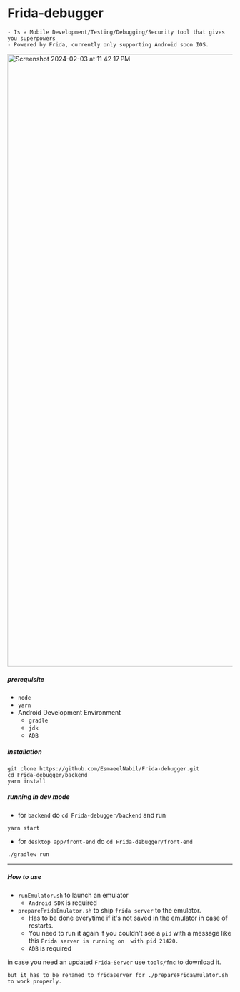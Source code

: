 # Frida-debugger 
```
- Is a Mobile Development/Testing/Debugging/Security tool that gives you superpowers
- Powered by Frida, currently only supporting Android soon IOS.
```

<img width="1371" alt="Screenshot 2024-02-03 at 11 42 17 PM" src="https://github.com/EsmaeelNabil/Frida-debugger/assets/28542963/8188f2f9-1ddf-4c10-b375-f90ca0b69129">


##### prerequisite

- `node`
- `yarn`
- Android Development Environment
  - `gradle`
  - `jdk`
  - `ADB`

##### installation

```
git clone https://github.com/EsmaeelNabil/Frida-debugger.git
cd Frida-debugger/backend
yarn install
```

##### running in dev mode
- for `backend` do `cd Frida-debugger/backend` and run 

```
yarn start
```

- for `desktop app/front-end` do `cd Frida-debugger/front-end`

```
./gradlew run
```


---

##### How to use
- `runEmulator.sh` to launch an emulator
  - `Android SDK` is required
- `prepareFridaEmulator.sh` to ship `frida server` to the emulator.
  - Has to be done everytime if it's not saved in the emulator in case of restarts.
  - You need to run it again if you couldn't see a `pid` with a message like this `Frida server is running on  with pid 21420.`
  - `ADB` is required

in case you need an updated `Frida-Server` use `tools/fmc` to download it.
```
but it has to be renamed to fridaserver for ./prepareFridaEmulator.sh to work properly.
```
